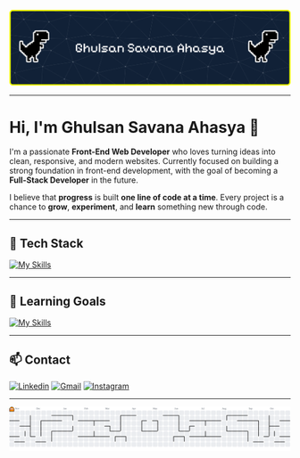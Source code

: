 ![Header](img/github-header-banner.png)

---

# Hi, I'm Ghulsan Savana Ahasya 👋
I'm a passionate **Front-End Web Developer** who loves turning ideas into clean, responsive, and modern websites. Currently focused on building a strong foundation in front-end development, with the goal of becoming a **Full-Stack Developer** in the future.

I believe that **progress** is built **one line of code at a time**.
Every project is a chance to **grow**, **experiment**, and **learn** something new through code.


---

## 🔧 Tech Stack
[![My Skills](https://skillicons.dev/icons?i=html,css,js,bootstrap,git,github&perline=3)](https://skillicons.dev)

---

## 📘 Learning Goals
[![My Skills](https://skillicons.dev/icons?i=tailwind,react,typescript,nextjs,nodejs,express,vue,mongodb)](https://skillicons.dev)

---

## 📫 Contact
[![Linkedin](https://img.shields.io/badge/LinkedIn-0077B5?style=for-the-badge&logo=linkedin&logoColor=white)](https://www.linkedin.com/in/ghulsan-savana-ahasya) [![Gmail](https://img.shields.io/badge/Gmail-D14836?style=for-the-badge&logo=gmail&logoColor=white)](mailto:ghulsan.savanaa@gmail.com) [![Instagram](https://img.shields.io/badge/Instagram-E4405F?style=for-the-badge&logo=instagram&logoColor=white)](https://instagram.com/ghulsann)

---

<picture>
  <source media="(prefers-color-scheme: dark)" srcset="https://raw.githubusercontent.com/GhulsanSavanaAhasya/GhulsanSavanaAhasya/output/pacman-contribution-graph-dark.svg">
  <source media="(prefers-color-scheme: light)" srcset="https://raw.githubusercontent.com/GhulsanSavanaAhasya/GhulsanSavanaAhasya/output/pacman-contribution-graph.svg">
  <img alt="pacman contribution graph" src="https://raw.githubusercontent.com/GhulsanSavanaAhasya/GhulsanSavanaAhasya/output/pacman-contribution-graph.svg">
</picture>